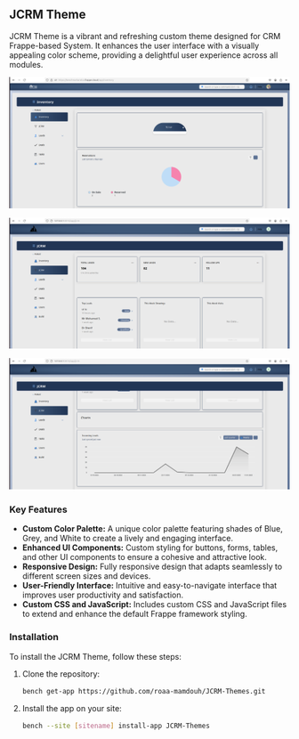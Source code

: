 ## JCRM Theme

JCRM Theme is a vibrant and refreshing custom theme designed for CRM Frappe-based System. It enhances the user interface with a visually appealing color scheme, providing a delightful user experience across all modules.

![Screenshot](./Screenshot3.png)

![Screenshot](./Screenshot2.png)

![Screenshot](./Screenshot1.png)

### Key Features

- **Custom Color Palette:** A unique color palette featuring shades of Blue, Grey, and White to create a lively and engaging interface.
- **Enhanced UI Components:** Custom styling for buttons, forms, tables, and other UI components to ensure a cohesive and attractive look.
- **Responsive Design:** Fully responsive design that adapts seamlessly to different screen sizes and devices.
- **User-Friendly Interface:** Intuitive and easy-to-navigate interface that improves user productivity and satisfaction.
- **Custom CSS and JavaScript:** Includes custom CSS and JavaScript files to extend and enhance the default Frappe framework styling.

### Installation

To install the JCRM Theme, follow these steps:

1. Clone the repository:
    ```bash
    bench get-app https://github.com/roaa-mamdouh/JCRM-Themes.git
    ```

2. Install the app on your site:
    ```bash
    bench --site [sitename] install-app JCRM-Themes
    ```